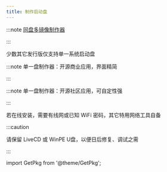 ```yaml
---
title: 制作启动盘
---
```


:::note [同盘多镜像制作器](https://www.ventoy.net/cn/download.html)

<GetPkg name="ventoy" scoop choco aur="ventoy-bin" />

:::

少数其它发行版仅支持单一系统启动盘

:::note 单一盘制作器：开源商业应用，界面精简

<GetPkg name="etcher" scoop winget="balenaEtcher" choco aur="etcher-bin" />

:::

:::note 单一盘制作器：开源社区应用，可自定性强

<GetPkg name="rufus" choco winget scoop />

:::

若在线安装，需要有线网或已知 WiFi 密码，其它特用网络工具自备

:::caution

请保留 LiveCD 或 WinPE U盘，以便日后修复、调试之需

:::

import GetPkg from '@theme/GetPkg';
